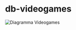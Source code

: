 # db-videogames


![Diagramma Videogames](https://user-images.githubusercontent.com/113616653/232817106-80a7420d-1359-40f1-9a29-d8d99fbabaa2.jpg)
